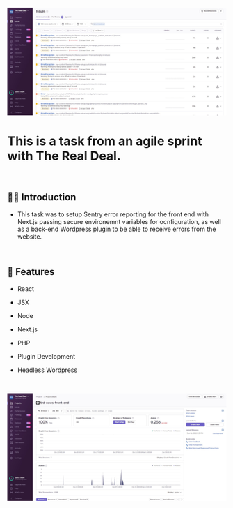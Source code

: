 ![](https://github.com/Matthewpco/WP-Headless-React-TypeScript/blob/main/TRD-8/sentry-back-end.jpg?raw=true)

# This is a task from an agile sprint with The Real Deal.

<br>

## 🙋‍♂️ Introduction

- This task was to setup Sentry error reporting for the front end with Next.js passing secure environemnt variables for ocnfiguration, as well as a back-end Wordpress plugin to be able to receive errors from the website.

<br>

## 📜 Features

- React
- JSX
- Node
- Next.js
- PHP
- Plugin Development
- Headless Wordpress

  <br>

![](https://github.com/Matthewpco/WP-Headless-React-TypeScript/blob/main/TRD-8/sentry-front-end.jpg?raw=true)
